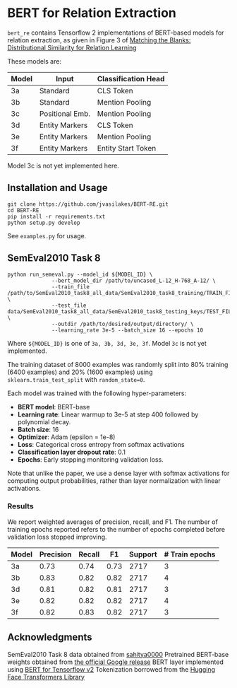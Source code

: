 # BERT for Relation Extraction

`bert_re` contains Tensorflow 2 implementations of BERT-based models
for relation extraction, as given in Figure 3 of
[Matching the Blanks: Distributional Similarity for Relation Learning](https://www.aclweb.org/anthology/P19-1279/)

These models are:

| Model  | Input           | Classification Head   |
|--------|-----------------|-----------------------|
|  3a    | Standard        |  CLS Token            |
|  3b    | Standard        |  Mention Pooling      |
|  3c    | Positional Emb. |  Mention Pooling      |
|  3d    | Entity Markers  |  CLS Token            |
|  3e    | Entity Markers  |  Mention Pooling      |
|  3f    | Entity Markers  |  Entity Start Token   |

Model 3c is not yet implemented here.


## Installation and Usage

```
git clone https://github.com/jvasilakes/BERT-RE.git
cd BERT-RE
pip install -r requirements.txt
python setup.py develop
```

See `examples.py` for usage.


## SemEval2010 Task 8

```
python run_semeval.py --model_id ${MODEL_ID} \
		      --bert_model_dir /path/to/uncased_L-12_H-768_A-12/ \
		      --train_file /path/to/SemEval2010_task8_all_data/SemEval2010_task8_training/TRAIN_FILE.TXT \
		      --test_file data/SemEval2010_task8_all_data/SemEval2010_task8_testing_keys/TEST_FILE_FULL.TXT \
		      --outdir /path/to/desired/output/directory/ \
		      --learning_rate 3e-5 --batch_size 16 --epochs 10
```

Where `${MODEL_ID}` is one of `3a, 3b, 3d, 3e, 3f`.
Model `3c` is not yet implemented.

The training dataset of 8000 examples was randomly split into 80% training (6400 examples)
and 20% (1600 examples) using `sklearn.train_test_split` with `random_state=0`.

Each model was trained with the following hyper-parameters:

 * **BERT model**: BERT-base
 * **Learning rate**: Linear warmup to 3e-5 at step 400 followed by polynomial decay.
 * **Batch size**: 16
 * **Optimizer**: Adam (epsilon = 1e-8)
 * **Loss**: Categorical cross entropy from softmax activations
 * **Classification layer dropout rate**: 0.1
 * **Epochs**: Early stopping monitoring validation loss.

Note that unlike the paper, we use a dense layer with softmax activations for computing output probabilities,
rather than layer normalization with linear activations. 


### Results

We report weighted averages of precision, recall, and F1. The number of training epochs reported refers to the number
of epochs completed before validation loss stopped improving.

| Model  | Precision | Recall   |  F1    | Support | # Train epochs |
|--------|-----------|----------|--------|---------|----------------|
|  3a    |    0.73   |  0.74    | 0.73   |  2717   |       3        |
|  3b    |    0.83   |  0.82    | 0.82   |  2717   |       4        |
|  3d    |    0.81   |  0.82    | 0.81   |  2717   |       3        |
|  3e    |    0.82   |  0.82    | 0.82   |  2717   |       4        |
|  3f    |    0.82   |  0.83    | 0.82   |  2717   |       3        |



## Acknowledgments

SemEval2010 Task 8 data obtained from [sahitya0000](https://github.com/sahitya0000/Relation-Classification)
Pretrained BERT-base weights obtained from [the official Google release](https://github.com/google-research/bert)
BERT layer implemented using [BERT for Tensorflow v2](https://github.com/kpe/bert-for-tf2)
Tokenization borrowed from the [Hugging Face Transformers Library](https://github.com/huggingface/transformers/tree/master/src/transformers)

